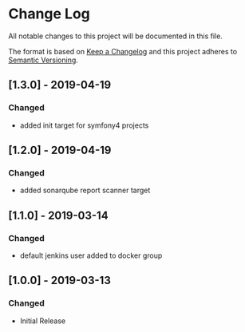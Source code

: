 # Change Log
All notable changes to this project will be documented in this file.

The format is based on [Keep a Changelog](http://keepachangelog.com/)
and this project adheres to [Semantic Versioning](http://semver.org/).


## [1.3.0] - 2019-04-19
### Changed
- added init target for symfony4 projects


## [1.2.0] - 2019-04-19
### Changed
- added sonarqube report scanner target


## [1.1.0] - 2019-03-14
### Changed
- default jenkins user added to docker group


## [1.0.0] - 2019-03-13
### Changed
- Initial Release
